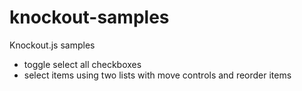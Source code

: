 knockout-samples
================

Knockout.js samples

- toggle select all checkboxes
- select items using two lists with move controls and reorder items
